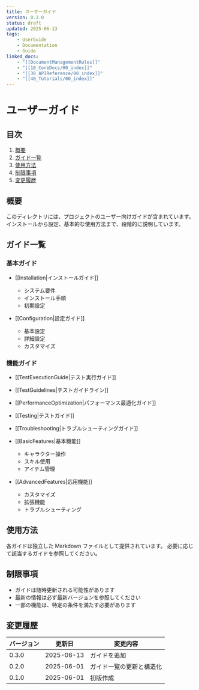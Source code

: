 ```yaml
---
title: ユーザーガイド
version: 0.3.0
status: draft
updated: 2025-06-13
tags:
    - UserGuide
    - Documentation
    - Guide
linked_docs:
    - "[[DocumentManagementRules]]"
    - "[[10_CoreDocs/00_index]]"
    - "[[30_APIReference/00_index]]"
    - "[[40_Tutorials/00_index]]"
---
```


# ユーザーガイド

## 目次

1. [概要](#概要)
2. [ガイド一覧](#ガイド一覧)
3. [使用方法](#使用方法)
4. [制限事項](#制限事項)
5. [変更履歴](#変更履歴)

## 概要

このディレクトリには、プロジェクトのユーザー向けガイドが含まれています。
インストールから設定、基本的な使用方法まで、段階的に説明しています。

## ガイド一覧

### 基本ガイド

-   [[Installation|インストールガイド]]

    -   システム要件
    -   インストール手順
    -   初期設定

-   [[Configuration|設定ガイド]]
    -   基本設定
    -   詳細設定
    -   カスタマイズ

### 機能ガイド

-   [[TestExecutionGuide|テスト実行ガイド]]

-   [[TestGuidelines|テストガイドライン]]
-   [[PerformanceOptimization|パフォーマンス最適化ガイド]]
-   [[Testing|テストガイド]]
-   [[Troubleshooting|トラブルシューティングガイド]]

-   [[BasicFeatures|基本機能]]

    -   キャラクター操作
    -   スキル使用
    -   アイテム管理

-   [[AdvancedFeatures|応用機能]]
    -   カスタマイズ
    -   拡張機能
    -   トラブルシューティング

## 使用方法

各ガイドは独立した Markdown ファイルとして提供されています。
必要に応じて該当するガイドを参照してください。

## 制限事項

-   ガイドは随時更新される可能性があります
-   最新の情報は必ず最新バージョンを参照してください
-   一部の機能は、特定の条件を満たす必要があります

## 変更履歴

| バージョン | 更新日     | 変更内容                 |
| ---------- | ---------- | ------------------------ |
| 0.3.0      | 2025-06-13 | ガイドを追加 |
| 0.2.0      | 2025-06-01 | ガイド一覧の更新と構造化 |
| 0.1.0      | 2025-06-01 | 初版作成                 |
